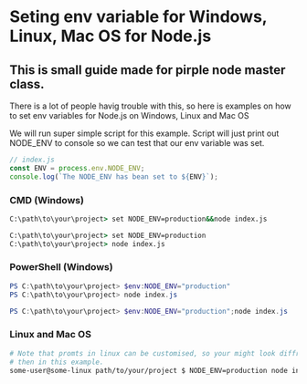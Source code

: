 # Seting env variable for Windows, Linux, Mac OS for Node.js

## This is small guide made for pirple node master class.

There is a lot of people havig trouble with this, so here is examples on how
to set env variables for Node.js on Windows, Linux and Mac OS

We will run super simple script for this example. Script will just print out NODE_ENV to console so we can test that our env variable was set.

```javascript
// index.js
const ENV = process.env.NODE_ENV;
console.log(`The NODE_ENV has bean set to ${ENV}`);
```

### CMD (Windows)
```bat
C:\path\to\your\project> set NODE_ENV=production&&node index.js
``` 
```bat
C:\path\to\your\project> set NODE_ENV=production
C:\path\to\your\project> node index.js
```

### PowerShell (Windows)
```powershell
PS C:\path\to\your\project> $env:NODE_ENV="production"
PS C:\path\to\your\project> node index.js
```

```powershell
PS C:\path\to\your\project> $env:NODE_ENV="production";node index.js
```

### Linux and Mac OS
```bash
# Note that promts in linux can be customised, so your might look diffrent
# then in this example.
some-user@some-linux path/to/your/project $ NODE_ENV=production node index.js
```